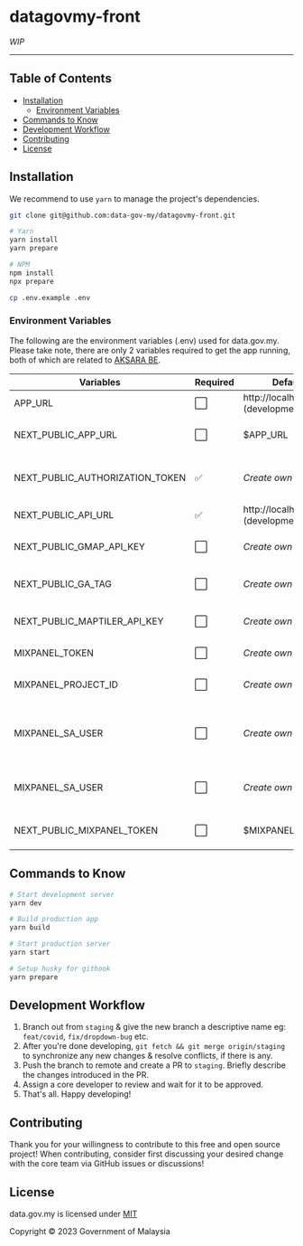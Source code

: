 # datagovmy-front

_WIP_

---

## Table of Contents

- [Installation](#installation)
  - [Environment Variables](#environment-variables)
- [Commands to Know](#commands-to-know)
- [Development Workflow](#development-workflow)
- [Contributing](#contributing)
- [License](#license)

## Installation

We recommend to use `yarn` to manage the project's dependencies.

```sh
git clone git@github.com:data-gov-my/datagovmy-front.git

# Yarn
yarn install
yarn prepare

# NPM
npm install
npx prepare

cp .env.example .env
```

### Environment Variables

The following are the environment variables (.env) used for data.gov.my. Please take note, there are only 2 variables required to get the app running, both of which are related to [AKSARA BE](https://github.com/dosm-malaysia/aksara-back).

| Variables                       | Required | Default                             | Description                                     |
| ------------------------------- | -------- | ----------------------------------- | ----------------------------------------------- |
| APP_URL                         | ⬜️      | http://localhost:3000 (development) | App domain. Optional                            |
| NEXT_PUBLIC_APP_URL             | ⬜️      | $APP_URL                            | App domain, made public. Optional               |
| NEXT_PUBLIC_AUTHORIZATION_TOKEN | ✅       | _Create own_                        | Authorization token for AKSARA BE communication |
| NEXT_PUBLIC_API_URL             | ✅       | http://localhost:8000 (development) | AKSARA BE base URL                              |
| NEXT_PUBLIC_GMAP_API_KEY        | ⬜️      | _Create own_                        | Google Maps API key. Optional                   |
| NEXT_PUBLIC_GA_TAG              | ⬜️      | _Create own_                        | Google Analytics Tag. Optional                  |
| NEXT_PUBLIC_MAPTILER_API_KEY    | ⬜️      | _Create own_                        | OpenStreetMap API key. Optional                 |
| MIXPANEL_TOKEN                  | ⬜️      | _Create own_                        | Mixpanel token. Optional                        |
| MIXPANEL_PROJECT_ID             | ⬜️      | _Create own_                        | Mixpanel project ID. Optional                   |
| MIXPANEL_SA_USER                | ⬜️      | _Create own_                        | Mixpanel service account username. Optional     |
| MIXPANEL_SA_USER                | ⬜️      | _Create own_                        | Mixpanel service account secret. Optional       |
| NEXT_PUBLIC_MIXPANEL_TOKEN      | ⬜️      | $MIXPANEL_TOKEN                     | Mixpanel token, made public. Optional           |

## Commands to Know

```bash
# Start development server
yarn dev

# Build production app
yarn build

# Start production server
yarn start

# Setup husky for githook
yarn prepare
```

## Development Workflow

1. Branch out from `staging` & give the new branch a descriptive name eg: `feat/covid`, `fix/dropdown-bug` etc.
2. After you're done developing, `git fetch && git merge origin/staging` to synchronize any new changes & resolve conflicts, if there is any.
3. Push the branch to remote and create a PR to `staging`. Briefly describe the changes introduced in the PR.
4. Assign a core developer to review and wait for it to be approved.
5. That's all. Happy developing!

## Contributing

Thank you for your willingness to contribute to this free and open source project! When contributing, consider first discussing your desired change with the core team via GitHub issues or discussions!

## License

data.gov.my is licensed under [MIT](./LICENSE.md)

Copyright © 2023 Government of Malaysia
